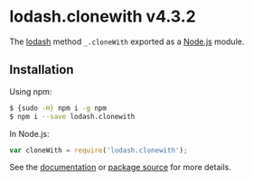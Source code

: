 # lodash.clonewith v4.3.2

The [lodash](https://lodash.com/) method `_.cloneWith` exported as a [Node.js](https://nodejs.org/) module.

## Installation

Using npm:
```bash
$ {sudo -H} npm i -g npm
$ npm i --save lodash.clonewith
```

In Node.js:
```js
var cloneWith = require('lodash.clonewith');
```

See the [documentation](https://lodash.com/docs#cloneWith) or [package source](https://github.com/lodash/lodash/blob/4.3.2-npm-packages/lodash.clonewith) for more details.
